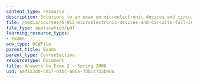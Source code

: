 ```yaml
---
content_type: resource
description: Solutions to an exam on microelectronic devices and circuits.
file: /media/courses/6-012-microelectronic-devices-and-circuits-fall-2009/aaf1a3d0c8170abca86a7dbcc723b90a_MIT6_012F09_exam2_s08_sol.pdf
file_type: application/pdf
learning_resource_types:
- Exams
ocw_type: OCWFile
parent_title: Exams
parent_type: CourseSection
resourcetype: Document
title: Answers to Exam 2 - Spring 2008
uid: aaf1a3d0-c817-0abc-a86a-7dbcc723b90a
---
```

